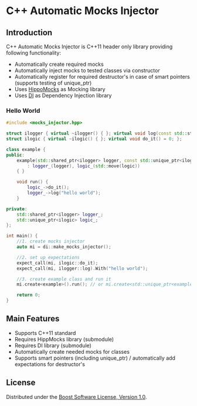 # C++ Automatic Mocks Injector

## Introduction
C++ Automatic Mocks Injector is C++11 header only library providing following functionality:
* Automatically create required mocks
* Automatically inject mocks to tested classes via constructor
* Automatically register for required destructor's in case of smart pointers (supports testing of unique_ptr)
* Uses [HippoMocks](https://github.com/dascandy/hippomocks) as Mocking library
* Uses [DI](https://github.com/krzysztof-jusiak/di) as Dependency Injection library

### Hello World
```cpp
#include <mocks_injector.hpp>

struct ilogger { virtual ~ilogger() { }; virtual void log(const std::string&) = 0; };
struct ilogic { virtual ~ilogic() { }; virtual void do_it() = 0; };

class example {
public:
    example(std::shared_ptr<ilogger> logger, const std::unique_ptr<ilogic>& logic)
        : logger_(logger), logic_(std::move(logic))
    { }

    void run() {
        logic_->do_it();
        logger_->log("hello world");
    }

private:
    std::shared_ptr<ilogger> logger_;
    std::unique_ptr<ilogic> logic_;
};

int main() {
    //1. create mocks injector
    auto mi = di::make_mocks_injector();

    //2. set up expectations
    expect_call(mi, ilogic::do_it);
    expect_call(mi, ilogger::log).With("hello world");

    //3. create example class and run it
    mi.create<example>().run(); // or mi.create<std::unique_ptr<example>>()->run();

    return 0;
}
```

## Main Features
* Supports C++11 standard
* Requires HippMocks library (submodule)
* Requires DI library (submodule)
* Automatically create needed mocks for classes
* Supports smart pointers (including unique_ptr) / automatically add expectations for destructor's

## License
Distributed under the [Boost Software License, Version 1.0](http://www.boost.org/LICENSE_1_0.txt).

